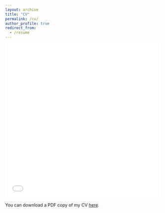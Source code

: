 ```yaml
---
layout: archive
title: "CV"
permalink: /cv/
author_profile: true
redirect_from:
  - /resume
---
```


<iframe src="/files/pdf/CV_Tengda_May2025.pdf" width="100%" height="500" frameborder="no" border="0" marginwidth="0" marginheight="0"></iframe>

You can download a PDF copy of my CV [here](/files/pdf/CV_Tengda.pdf).
